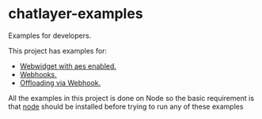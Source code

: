# chatlayer-examples
Examples for developers.

This project has examples for:
- [Webwidget with aes enabled.](webwidget-with-aes/README.md)
- [Webhooks.](webhooks/README.md)
- [Offloading via Webhook.](offloading-webhook/README.md)

All the examples in this project is done on Node so the basic requirement is that [node](https://nodejs.org/en/) should be installed before trying to run any of these examples
